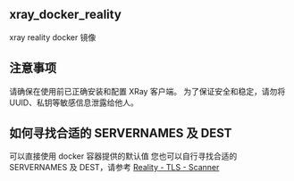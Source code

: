 ## xray_docker_reality
xray reality docker 镜像

## 注意事项
请确保在使用前已正确安装和配置 XRay 客户端。
为了保证安全和稳定，请勿将 UUID、私钥等敏感信息泄露给他人。

## 如何寻找合适的 SERVERNAMES 及 DEST

可以直接使用 docker 容器提供的默认值
您也可以自行寻找合适的 SERVERNAMES 及 DEST，请参考 [Reality - TLS - Scanner](https://github.com/XTLS/RealiTLScanner)

